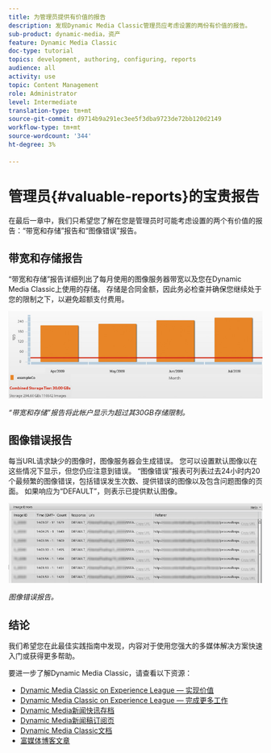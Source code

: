 ```yaml
---
title: 为管理员提供有价值的报告
description: 发现Dynamic Media Classic管理员应考虑设置的两份有价值的报告。
sub-product: dynamic-media，资产
feature: Dynamic Media Classic
doc-type: tutorial
topics: development, authoring, configuring, reports
audience: all
activity: use
topic: Content Management
role: Administrator
level: Intermediate
translation-type: tm+mt
source-git-commit: d9714b9a291ec3ee5f3dba9723de72bb120d2149
workflow-type: tm+mt
source-wordcount: '344'
ht-degree: 3%

---
```



# 管理员{#valuable-reports}的宝贵报告

在最后一章中，我们只希望您了解在您是管理员时可能考虑设置的两个有价值的报告：“带宽和存储”报告和“图像错误”报告。

## 带宽和存储报告

“带宽和存储”报告详细列出了每月使用的图像服务器带宽以及您在Dynamic Media Classic上使用的存储。 存储是合同金额，因此务必检查并确保您继续处于您的限制之下，以避免超额支付费用。

![图像](assets/valuable-reports/reports-1.jpg)

_“带宽和存储”报告将此帐户显示为超过其30GB存储限制。_

## 图像错误报告

每当URL请求缺少的图像时，图像服务器会生成错误。 您可以设置默认图像以在这些情况下显示，但您仍应注意到错误。 “图像错误”报表可列表过去24小时内20个最频繁的图像错误，包括错误发生次数、提供错误的图像以及包含问题图像的页面。 如果响应为“DEFAULT”，则表示已提供默认图像。

![图像](assets/valuable-reports/reports-2.jpg)

_图像错误报告。_

## 结论

我们希望您在此最佳实践指南中发现，内容对于使用您强大的多媒体解决方案快速入门或获得更多帮助。

要进一步了解Dynamic Media Classic，请查看以下资源：

- [Dynamic Media Classic on Experience League — 实现价值](https://guided.adobe.com/?launch=AEM-5a#recommended/solutions/experience-manager)
- [Dynamic Media Classic on Experience League — 完成更多工作](https://guided.adobe.com/?launch=AEM-6a#recommended/solutions/experience-manager)
- [Dynamic Media新闻快讯存档](https://docs.adobe.com/content/help/en/dynamic-media-classic/using/dynamic-media-newsletter.html)
- [Dynamic Media新闻稿订阅页](https://www.adobe.com/subscription/dynamic-media-newsletter.html)
- [Dynamic Media Classic文档](https://docs.adobe.com/content/help/en/dynamic-media-classic/using/home.html)
- [富媒体博客文章](https://theblog.adobe.com/tag/dynamic-media)
